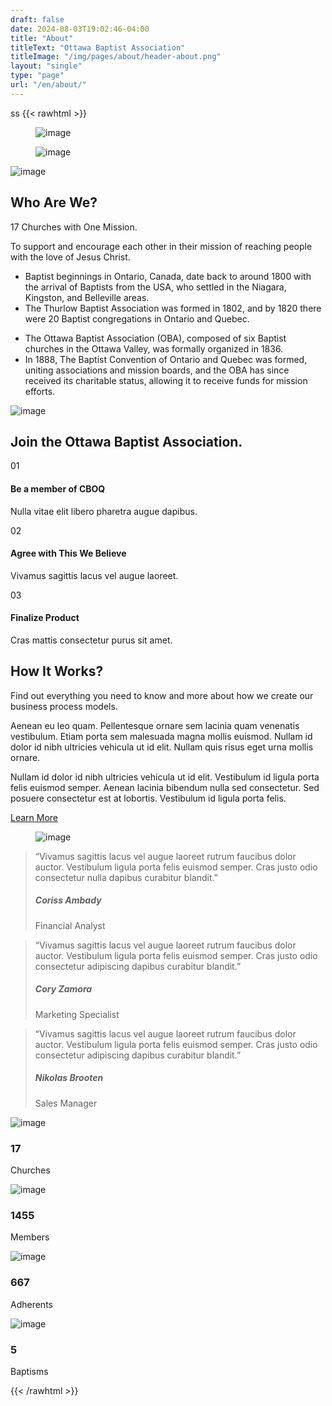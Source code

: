 ```yaml
---
draft: false
date: 2024-08-03T19:02:46-04:00
title: "About"
titleText: "Ottawa Baptist Association"
titleImage: "/img/pages/about/header-about.png"
layout: "single"
type: "page"
url: "/en/about/"
---
```

ss
{{< rawhtml >}}
  <section class="wrapper !bg-[#ffffff]  angled upper-end lower-end relative border-0 before:top-[-4rem] before:border-l-transparent before:border-r-[100vw] before:border-t-[4rem] before:border-[#fefefe] before:content-[''] before:block before:absolute before:z-0 before:!border-y-transparent before:border-0 before:border-solid before:right-0 after:bottom-[-4rem] after:border-l-transparent after:border-r-[100vw] after:border-b-[4rem] after:border-[#fefefe] after:content-[''] after:block after:absolute after:z-0 after:!border-y-transparent after:border-0 after:border-solid after:right-0">
    <div class="container py-[4.5rem] xl:!py-24 lg:!py-24 md:!py-24">
      <div class="flex flex-wrap mx-[-15px] xl:mx-[-35px] lg:mx-[-20px] mt-[-50px] !mb-[4.5rem] xl:!mb-[7rem] lg:!mb-[7rem] md:!mb-[7rem] items-center">
        <div class="xl:w-6/12 lg:w-6/12 w-full flex-[0_0_auto] xl:px-[35px] lg:px-[20px] px-[15px] mt-[50px] max-w-full !relative xl:!order-2 lg:!order-2">
          <div class="shape bg-dot primary bg-[radial-gradient(#3f78e0_2px,transparent_2.5px)] rellax !w-[6rem] !h-[10rem] absolute z-[1] opacity-50" data-rellax-speed="1" style="top: 3rem; left: 5.5rem"></div>
          <div class="flex flex-wrap !relative overlap-grid-2">
            <div class="item xl:w-[70%] xl:z-[3] xl:ml-[30%] xl:mt-0 lg:w-[70%] lg:z-[3] lg:ml-[30%] lg:mt-0 md:w-[70%] md:z-[3] md:ml-[30%] md:mt-0">
              <figure class="!rounded-[.4rem] shadow-[0_0_1.25rem_rgba(30,34,40,0.04)] relative"><img class="!rounded-[.4rem] " src="/img/pages/about/about-1.png" alt="image"></figure>
            </div>
            <div class="item xl:w-[55%] xl:mt-[-45%] xl:z-[4] xl:ml-0 lg:w-[55%] lg:mt-[-45%] lg:z-[4] lg:ml-0 md:w-[55%] md:mt-[-45%] md:z-[4] md:ml-0">
              <figure class="!rounded-[.4rem] shadow-[0_0_1.25rem_rgba(30,34,40,0.04)] relative"><img class="!rounded-[.4rem] " src="/img/pages/about/about-2.png" alt="image"></figure>
            </div>
          </div>
        </div>
        <!--/column -->
        <div class="xl:w-6/12 lg:w-6/12 w-full flex-[0_0_auto] xl:px-[35px] lg:px-[20px] px-[15px] mt-[50px] max-w-full">
          <img src="/img/icons/lineal/megaphone.svg" class="svg-inject icon-svg icon-svg-md !w-[2.6rem] !h-[2.6rem] mb-4" alt="image">
          <h2 class="text-[calc(1.305rem_+_0.66vw)] font-bold xl:text-[1.8rem] leading-[1.3] !mb-3">Who Are We?</h2>
          <p class="lead !text-[1.05rem] !leading-[1.6] font-medium">17 Churches with One Mission.</p>
          <p class="!mb-6">To support and encourage each other in their mission of reaching people with the love of Jesus Christ.</p>
          <div class="flex flex-wrap mx-[-15px] mt-[-15px] xl:mx-[-20px]">
            <div class="xl:w-6/12 w-full flex-[0_0_auto] mt-[15px] xl:px-[20px] px-[15px] max-w-full">
              <ul class="pl-0 list-none bullet-bg bullet-soft-primary  !mb-0">
                <li class="relative pl-6"><span><i class="uil uil-check w-4 h-4 text-[0.8rem] leading-none tracking-[normal] !text-center flex justify-center items-center bg-[#dce7f9] text-[#3f78e0] rounded-[100%] top-[0.2rem] before:content-['\e9dd'] before:align-middle before:table-cell absolute left-0"></i></span><span>Baptist beginnings in Ontario, Canada, date back to around 1800 with the arrival of Baptists from the USA, who settled in the Niagara, Kingston, and Belleville areas.</span></li>
                <li class="relative pl-6 mt-3"><span><i class="uil uil-check w-4 h-4 text-[0.8rem] leading-none tracking-[normal] !text-center flex justify-center items-center bg-[#dce7f9] text-[#3f78e0] rounded-[100%] top-[0.2rem] before:content-['\e9dd'] before:align-middle before:table-cell absolute left-0"></i></span><span>The Thurlow Baptist Association was formed in 1802, and by 1820 there were 20 Baptist congregations in Ontario and Quebec.</span></li>
              </ul>
            </div>
            <!--/column -->
            <div class="xl:w-6/12 w-full flex-[0_0_auto] mt-[15px] xl:px-[20px] px-[15px] max-w-full">
              <ul class="pl-0 list-none bullet-bg bullet-soft-primary  !mb-0">
                <li class="relative pl-6"><span><i class="uil uil-check w-4 h-4 text-[0.8rem] leading-none tracking-[normal] !text-center flex justify-center items-center bg-[#dce7f9] text-[#3f78e0] rounded-[100%] top-[0.2rem] before:content-['\e9dd'] before:align-middle before:table-cell absolute left-0"></i></span><span>The Ottawa Baptist Association (OBA), composed of six Baptist churches in the Ottawa Valley, was formally organized in 1836.</span></li>
                <li class="relative pl-6 mt-3"><span><i class="uil uil-check w-4 h-4 text-[0.8rem] leading-none tracking-[normal] !text-center flex justify-center items-center bg-[#dce7f9] text-[#3f78e0] rounded-[100%] top-[0.2rem] before:content-['\e9dd'] before:align-middle before:table-cell absolute left-0"></i></span><span>In 1888, The Baptist Convention of Ontario and Quebec was formed, uniting associations and mission boards, and the OBA has since received its charitable status, allowing it to receive funds for mission efforts.</span></li>
              </ul>
            </div>
            <!--/column -->
          </div>
          <!--/.row -->
        </div>
        <!--/column -->
      </div>
      <!--/.row -->
      <div class="flex flex-wrap mx-[-15px] mb-5">
        <div class="md:w-10/12 lg:w-10/12 xl:w-8/12 xxl:w-7/12 w-full flex-[0_0_auto] px-[15px] max-w-full !mx-auto !text-center">
          <img src="/img/icons/lineal/list.svg" class="svg-inject icon-svg icon-svg-md !w-[2.6rem] !h-[2.6rem] mb-4 m-[0_auto]" alt="image">
          <h2 class="text-[calc(1.305rem_+_0.66vw)] font-bold xl:text-[1.8rem] !leading-[1.3] mb-4 xl:!px-[4.5rem] lg:!px-[4.5rem]">Join the Ottawa Baptist Association.</h2>
        </div>
        <!-- /column -->
      </div>
      <!-- /.row -->
      <div class="flex flex-wrap mx-[-15px] xl:mx-[-35px] lg:mx-[-20px] mt-[-50px] items-center">
        <div class="xl:w-6/12 lg:w-6/12 w-full flex-[0_0_auto] xl:px-[35px] lg:px-[20px] px-[15px] mt-[50px] max-w-full xl:!order-2 lg:!order-2">
          <div class="card xl:!mr-6 lg:!mr-6">
            <div class="card-body p-6">
              <div class="flex flex-row">
                <div>
                  <span class="icon btn btn-circle btn-lg btn-soft-primary pointer-events-none !mr-4 xl:text-[1.3rem] !w-12 !h-12 text-[calc(1.255rem_+_0.06vw)] inline-flex items-center justify-center leading-none !p-0 !rounded-[100%]"><span class="number table-cell text-center align-middle text-[1.1rem] font-bold m-[0_auto]">01</span></span>
                </div>
                <div>
                  <h4 class="!mb-1">Be a member of CBOQ</h4>
                  <p class="!mb-0">Nulla vitae elit libero pharetra augue dapibus.</p>
                </div>
              </div>
            </div>
            <!--/.card-body -->
          </div>
          <!--/.card -->
          <div class="card mt-6 xl:!ml-16 lg:!ml-16">
            <div class="card-body p-6">
              <div class="flex flex-row">
                <div>
                  <span class="icon btn btn-circle btn-lg btn-soft-primary pointer-events-none !mr-4 xl:text-[1.3rem] !w-12 !h-12 text-[calc(1.255rem_+_0.06vw)] inline-flex items-center justify-center leading-none !p-0 !rounded-[100%]"><span class="number table-cell text-center align-middle text-[1.1rem] font-bold m-[0_auto]">02</span></span>
                </div>
                <div>
                  <h4 class="!mb-1">Agree with This We Believe</h4>
                  <p class="!mb-0">Vivamus sagittis lacus vel augue laoreet.</p>
                </div>
              </div>
            </div>
            <!--/.card-body -->
          </div>
          <!--/.card -->
          <div class="card mt-6 xl:mx-6 lg:mx-6">
            <div class="card-body p-6">
              <div class="flex flex-row">
                <div>
                  <span class="icon btn btn-circle btn-lg btn-soft-primary pointer-events-none !mr-4 xl:text-[1.3rem] !w-12 !h-12 text-[calc(1.255rem_+_0.06vw)] inline-flex items-center justify-center leading-none !p-0 !rounded-[100%]"><span class="number table-cell text-center align-middle text-[1.1rem] font-bold m-[0_auto]">03</span></span>
                </div>
                <div>
                  <h4 class="!mb-1">Finalize Product</h4>
                  <p class="!mb-0">Cras mattis consectetur purus sit amet.</p>
                </div>
              </div>
            </div>
            <!--/.card-body -->
          </div>
          <!--/.card -->
        </div>
        <!--/column -->
        <div class="xl:w-6/12 lg:w-6/12 w-full flex-[0_0_auto] xl:px-[35px] lg:px-[20px] px-[15px] mt-[50px] max-w-full">
          <h2 class="text-[calc(1.265rem_+_0.18vw)] font-bold xl:text-[1.4rem] leading-[1.35] !mb-3">How It Works?</h2>
          <p class="lead text-[1rem] xl:pr-5 lg:pr-5">Find out everything you need to know and more about how we create our business process models.</p>
          <p>Aenean eu leo quam. Pellentesque ornare sem lacinia quam venenatis vestibulum. Etiam porta sem malesuada magna mollis euismod. Nullam id dolor id nibh ultricies vehicula ut id elit. Nullam quis risus eget urna mollis ornare.</p>
          <p class="!mb-6">Nullam id dolor id nibh ultricies vehicula ut id elit. Vestibulum id ligula porta felis euismod semper. Aenean lacinia bibendum nulla sed consectetur. Sed posuere consectetur est at lobortis. Vestibulum id ligula porta felis.</p>
          <a href="#" class="btn btn-primary text-white !bg-[#3f78e0] border-[#3f78e0] hover:text-white hover:bg-[#3f78e0] hover:border-[#3f78e0] focus:shadow-[rgba(92,140,229,1)] active:text-white active:bg-[#3f78e0] active:border-[#3f78e0] disabled:text-white disabled:bg-[#3f78e0] disabled:border-[#3f78e0] !rounded-[50rem] !mb-0 hover:translate-y-[-0.15rem] hover:shadow-[0_0.25rem_0.75rem_rgba(30,34,40,0.15)]">Learn More</a>
        </div>
        <!--/column -->
      </div>
      <!--/.row -->
    </div>
    <!-- /.container -->
  </section>
  <!-- /section -->
  <section class="wrapper !bg-[#edf2fc]">
    <div class="container pt-24 pb-[4.5rem] xl:pb-0 lg:pb-0 md:pb-0">
      <div class="flex flex-wrap mx-[-15px] lg:mx-[-20px] xl:mx-0 items-center">
        <div class="md:w-5/12 lg:w-5/12 xl:w-4/12 w-full flex-[0_0_auto] px-[15px] lg:px-[20px] xl:px-0 max-w-full xl:!ml-[8.33333333%] xsm:!hidden sm:!hidden md:!hidden xl:!flex lg:!flex !relative !self-end">
          <div class="shape !rounded-[50%] !bg-[#e0e9fa] rellax !w-[12.5rem] !h-[12.5rem] hidden xl:block lg:block z-[1] absolute" data-rellax-speed="1" style="top: 7rem; left: 1rem"></div>
          <figure class=" relative z-[2]"><img class="w-full max-w-full !h-auto" src="/img/photos/co1.png" alt="image"></figure>
        </div>
        <!--/column -->
        <div class="md:w-7/12 lg:w-6/12 xl:w-6/12 xxl:w-5/12 w-full flex-[0_0_auto] px-[15px] lg:px-[20px] xl:px-0 max-w-full xl:!ml-[8.33333333%]">
          <div class="swiper-container dots-start dots-closer xl:!mt-10 lg:!mt-10 md:!mt-10 xl:!mb-20 lg:!mb-20 md:!mb-20 relative !z-10" data-margin="30" data-dots="true">
            <div class="swiper">
              <div class="swiper-wrapper">
                <div class="swiper-slide">
                  <blockquote class="icon relative p-0 border-0 text-[1rem] leading-[1.7] font-medium m-[0_0_1rem] before:content-['\201d'] before:absolute before:top-[-1.5rem] before:left-[-0.9rem] before:text-[rgba(52,63,82,0.05)] before:text-[10rem] before:leading-none before:z-[1]">
                    <p>“Vivamus sagittis lacus vel augue laoreet rutrum faucibus dolor auctor. Vestibulum ligula porta felis euismod semper. Cras justo odio consectetur nulla dapibus curabitur blandit.”</p>
                    <div class="flex items-center text-left">
                      <div class="info !pl-0">
                        <h5 class="!mb-1 text-[.95rem] !leading-[1.5]">Coriss Ambady</h5>
                        <p class="!mb-0 text-[0.8rem]">Financial Analyst</p>
                      </div>
                    </div>
                  </blockquote>
                </div>
                <!--/.swiper-slide -->
                <div class="swiper-slide">
                  <blockquote class="icon relative p-0 border-0 text-[1rem] leading-[1.7] font-medium m-[0_0_1rem] before:content-['\201d'] before:absolute before:top-[-1.5rem] before:left-[-0.9rem] before:text-[rgba(52,63,82,0.05)] before:text-[10rem] before:leading-none before:z-[1]">
                    <p>“Vivamus sagittis lacus vel augue laoreet rutrum faucibus dolor auctor. Vestibulum ligula porta felis euismod semper. Cras justo odio consectetur adipiscing dapibus curabitur blandit.”</p>
                    <div class="flex items-center text-left">
                      <div class="info !pl-0">
                        <h5 class="!mb-1 text-[.95rem] !leading-[1.5]">Cory Zamora</h5>
                        <p class="!mb-0 text-[0.8rem]">Marketing Specialist</p>
                      </div>
                    </div>
                  </blockquote>
                </div>
                <!--/.swiper-slide -->
                <div class="swiper-slide">
                  <blockquote class="icon relative p-0 border-0 text-[1rem] leading-[1.7] font-medium m-[0_0_1rem] before:content-['\201d'] before:absolute before:top-[-1.5rem] before:left-[-0.9rem] before:text-[rgba(52,63,82,0.05)] before:text-[10rem] before:leading-none before:z-[1]">
                    <p>“Vivamus sagittis lacus vel augue laoreet rutrum faucibus dolor auctor. Vestibulum ligula porta felis euismod semper. Cras justo odio consectetur adipiscing dapibus curabitur blandit.”</p>
                    <div class="flex items-center text-left">
                      <div class="info !pl-0">
                        <h5 class="!mb-1 text-[.95rem] !leading-[1.5]">Nikolas Brooten</h5>
                        <p class="!mb-0 text-[0.8rem]">Sales Manager</p>
                      </div>
                    </div>
                  </blockquote>
                </div>
                <!--/.swiper-slide -->
              </div>
              <!--/.swiper-wrapper -->
            </div>
            <!-- /.swiper -->
          </div>
          <!-- /.swiper-container -->
        </div>
        <!--/column -->
      </div>
      <!--/.row -->
    </div>
    <!-- /.container -->
  </section>
  <!-- /section -->

  <section class="wrapper !bg-[#edf2fc]">
    <div class="container py-[4.5rem] xl:!py-24 lg:!py-24 md:!py-24">
      <div class="flex flex-wrap mx-[-15px] mb-10">
        <div class="xl:w-10/12 w-full flex-[0_0_auto] px-[15px] max-w-full !mx-auto">
          <div class="flex flex-wrap mx-[-15px] items-center counter-wrapper mt-[-30px] !text-center">
            <div class="xl:w-3/12 lg:w-3/12 md:w-3/12 w-full flex-[0_0_auto] px-[15px] max-w-full mt-[30px]">
              <img src="/img/icons/lineal/check.svg" class="svg-inject icon-svg icon-svg-lg text-[#3f78e0] !mb-3 !w-12 !h-12 m-[0_auto]" alt="image">
              <h3 class="counter xl:text-[2rem] text-[calc(1.325rem_+_0.9vw)] tracking-[normal] !leading-none mb-2">17</h3>
              <p class=" text-[0.8rem] font-medium mb-0">Churches</p>
            </div>
            <!--/column -->
            <div class="xl:w-3/12 lg:w-3/12 md:w-3/12 w-full flex-[0_0_auto] px-[15px] max-w-full mt-[30px]">
              <img src="/img/icons/lineal/user.svg" class="svg-inject icon-svg icon-svg-lg text-[#3f78e0] !mb-3 !w-12 !h-12 m-[0_auto]" alt="image">
              <h3 class="counter xl:text-[2rem] text-[calc(1.325rem_+_0.9vw)] tracking-[normal] !leading-none mb-2">1455</h3>
              <p class=" text-[0.8rem] font-medium mb-0">Members</p>
            </div>
            <!--/column -->
            <div class="xl:w-3/12 lg:w-3/12 md:w-3/12 w-full flex-[0_0_auto] px-[15px] max-w-full mt-[30px]">
              <img src="/img/icons/lineal/briefcase-2.svg" class="svg-inject icon-svg icon-svg-lg text-[#3f78e0] !mb-3 !w-12 !h-12 m-[0_auto]" alt="image">
              <h3 class="counter xl:text-[2rem] text-[calc(1.325rem_+_0.9vw)] tracking-[normal] !leading-none mb-2">667</h3>
              <p class=" text-[0.8rem] font-medium mb-0">Adherents</p>
            </div>
            <!--/column -->
            <div class="xl:w-3/12 lg:w-3/12 md:w-3/12 w-full flex-[0_0_auto] px-[15px] max-w-full mt-[30px]">
              <img src="/img/icons/lineal/award-2.svg" class="svg-inject icon-svg icon-svg-lg text-[#3f78e0] !mb-3 !w-12 !h-12 m-[0_auto]" alt="image">
              <h3 class="counter xl:text-[2rem] text-[calc(1.325rem_+_0.9vw)] tracking-[normal] !leading-none mb-2">5</h3>
              <p class=" text-[0.8rem] font-medium mb-0">Baptisms</p>
            </div>
            <!--/column -->
          </div>
          <!--/.row -->
        </div>
        <!-- /column -->
      </div>
      <!-- /.row -->
    </div>
    <!-- /.container -->
  </section>
  <!-- /section -->
{{< /rawhtml >}}
